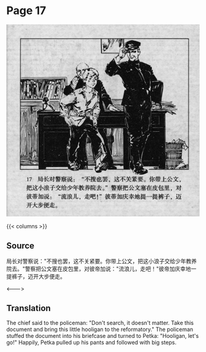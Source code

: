# Page 17

 ![biao page](./../../../images/biao/seifert0726_biao_0021_017.jpg)

{{< columns >}}

## Source

局长对警察说："不搜也罢，这不关紧要。你带上公文，把这小浪子交给少年教养院去。"警察把公文塞在皮包里，对彼帝加说："流浪儿，走吧！"彼帝加庆幸地一提裤子，迈开大步便走。

<--->

## Translation

The chief said to the policeman: "Don't search, it doesn\'t matter. Take this document and bring this little hooligan to the reformatory." The policeman stuffed the document into his briefcase and turned to Petka: "Hooligan, let\'s go!" Happily, Petka pulled up his pants and followed with big steps.
